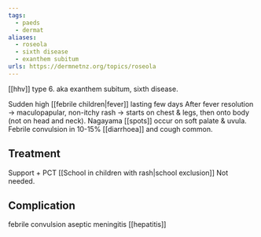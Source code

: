 ```yaml
---
tags:
  - paeds
  - dermat
aliases:
  - roseola
  - sixth disease
  - exanthem subitum
urls: https://dermnetnz.org/topics/roseola
---
```

[[hhv]] type 6. aka exanthem subitum, sixth disease.

Sudden high [[febrile children|fever]] lasting few days
After fever resolution -> maculopapular, non-itchy rash -> starts on chest & legs, then onto body (not on head and neck). 
Nagayama [[spots]] occur on soft palate & uvula. 
Febrile convulsion in 10-15%
[[diarrhoea]] and cough common. 
## Treatment
Support + PCT
[[School in children with rash|school exclusion]] Not needed. 
## Complication
febrile convulsion
aseptic meningitis
[[hepatitis]]